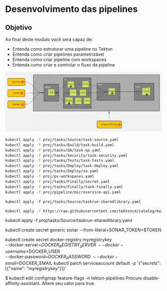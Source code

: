 Desenvolvimento das pipelines
================

## Objetivo

Ao final deste modulo você será capaz de:
* Entenda como estruturar uma pipeline no Tekton
* Entenda como criar pipelines parametrizável
* Entenda como criar pipeline com workspaces
* Entenda como criar e controlar o fluxo da pipeline


![projeto](img/image14.png)



```bash
kubectl apply -f proj/tasks/Source/task-source.yaml
kubectl apply -f proj/tasks/Build/task-build.yaml
kubectl apply -f proj/tasks/QA/task-qa.yaml
kubectl apply -f proj/tasks/Security/task-security.yaml
kubectl apply -f proj/tasks/Tests/task-tests.yaml
kubectl apply -f proj/tasks/Deploy/task-deploy.yaml
kubectl apply -f proj/tasks/Deploy/sa.yaml
kubectl apply -f proj/pv-workspaces.yaml
kubectl apply -f proj/tasks/Finally/secret.yaml
kubectl apply -f proj/tasks/Finally/task-finally.yaml
kubectl apply -f proj/pipeline/microservice-api.yaml
```

```
kubectl apply -f proj/tasks/Source/taskrun-sharedlibrary.yaml
```

```bash
kubectl apply -f https://raw.githubusercontent.com/tektoncd/catalog/main/task/send-to-webhook-discord/0.1/send-to-webhook-discord.yaml
```

kubectl apply -f proj/tasks/Source/taskrun-sharedlibrary.yaml

kubectl create secret generic sonar --from-literal=SONAR_TOKEN=$TOKEN

kubectl create secret docker-registry myregistrykey \
  --docker-server=$DOCKER_REGISTRY_SERVER \
  --docker-username=$DOCKER_USER \
  --docker-password=$DOCKER_PASSWORD \
  --docker-email=$DOCKER_EMAIL
kubectl patch serviceaccount default -p '{"secrets": [{"name": "myregistrykey"}]}'


$ kubectl edit configmap feature-flags -n tekton-pipelines
Procure disable-affinity-assistant. Altere seu valor para true.